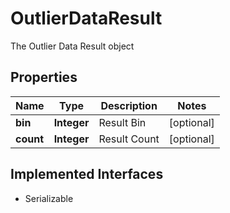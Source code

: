 

# OutlierDataResult

The Outlier Data Result object

## Properties

Name | Type | Description | Notes
------------ | ------------- | ------------- | -------------
**bin** | **Integer** | Result Bin |  [optional]
**count** | **Integer** | Result Count |  [optional]


## Implemented Interfaces

* Serializable


